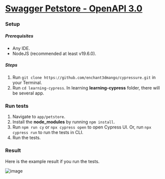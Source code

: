 # [Swagger Petstore - OpenAPI 3.0](https://petstore3.swagger.io/)

### Setup

##### Prerequisites

- Any IDE.
- NodeJS (recommended at least v19.6.0).

##### Steps

1. Run `git clone https://github.com/enchant3dmango/cypressure.git` in your Terminal.
2. Run `cd learning-cypress`. In learning **learning-cypress** folder, there will be several app.

### Run tests

1. Navigate to `app/petstore`.
2. Install the **node_modules** by running `npm install`.
3. Run `npm run cy` or `npx cypress open` to open Cypress UI. Or, run `npx cypress run` to run the tests in CLI.
4. Run the tests.

### Result
Here is the example result if you run the tests.

![image](https://user-images.githubusercontent.com/36465150/232238672-842c445a-6405-42c6-8cd2-a87513116e0f.png)
